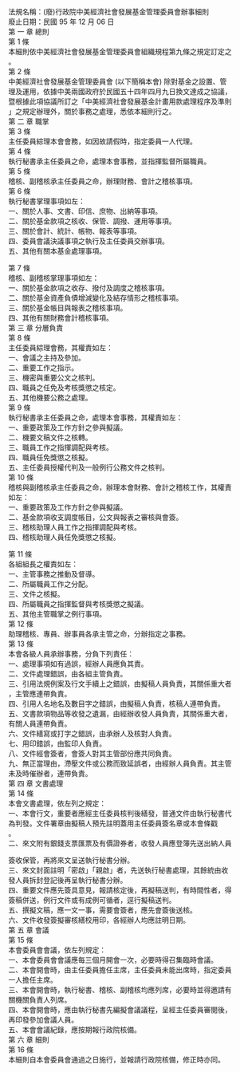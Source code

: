 法規名稱：(廢)行政院中美經濟社會發展基金管理委員會辦事細則  
廢止日期：民國 95 年 12 月 06 日  
第 一 章 總則  
第 1 條  
本細則依中美經濟社會發展基金管理委員會組織規程第九條之規定訂定之  
。  
第 2 條  
中美經濟社會發展基金管理委員會 (以下簡稱本會) 除對基金之設置、管  
理及運用，依據中美兩國政府於民國五十四年四月九日換文達成之協議，  
暨根據此項協議所訂之「中美經濟社會發展基金計畫用款處理程序及準則  
」之規定辦理外，關於事務之處理，悉依本細則行之。  
第 二 章 職掌  
第 3 條  
主任委員綜理本會會務，如因故請假時，指定委員一人代理。  
第 4 條  
執行秘書承主任委員之命，處理本會事務，並指揮監督所屬職員。  
第 5 條  
稽核、副稽核承主任委員之命，辦理財務、會計之稽核事項。  
第 6 條  
執行秘書掌理事項如左：  
一、關於人事、文書、印信、庶物、出納等事項。  
二、關於基金款項之核收、保管、調撥、運用等事項。  
三、關於會計、統計、帳物、報表等事項。  
四、委員會議決議事項之執行及主任委員交辦事項。  
五、其他有關本基金處理事項。  


第 7 條  
稽核、副稽核掌理事項如左：  
一、關於基金款項之收存、撥付及調度之稽核事項。  
二、關於基金資產負債增減變化及結存情形之稽核事項。  
三、關於基金帳目與報表之稽核事項。  
四、其他有關財務會計稽核事項。  
第 三 章 分層負責  
第 8 條  
主任委員綜理會務，其權責如左：  
一、會議之主持及參加。  
二、重要工作之指示。  
三、機密與重要公文之核判。  
四、職員之任免及考核獎懲之核定。  
五、其他機要公務之處理。  
第 9 條  
執行秘書承主任委員之命，處理本會事務，其權責如左：  
一、重要政策及工作方針之參與擬議。  
二、機要文稿文件之核轉。  
三、職員工作之指揮調配與考核。  
四、職員任免獎懲之核擬。  
五、主任委員授權代判及一般例行公務文件之核判。  
第 10 條  
稽核與副稽核承主任委員之命，辦理本會財務、會計之稽核工作，其權責  
如左：  
一、重要政策及工作方針之參與擬議。  
二、基金款項收支調度帳目，公文與報表之審核與會簽。  
三、稽核助理人員工作之指揮調配與考核。  
四、稽核助理人員任免獎懲之核擬。  


第 11 條  
各組組長之權責如左：  
一、主管事務之推動及督導。  
二、所屬職員工作之分配。  
三、文件之核擬。  
四、所屬職員之指揮監督與考核獎懲之擬議。  
五、其他主管職掌之例行事項。  
第 12 條  
助理稽核、專員、辦事員各承主管之命，分辦指定之事務。  
第 13 條  
本會各級人員承辦事務，分負下列責任：  
一、處理事項如有過誤，經辦人員應負其責。  
二、文件處理錯誤，由各組主管負責。  
三、引用法規例案及行文手續上之錯誤，由擬稿人員負責，其關係重大者  
，主管應連帶負責。  
四、引用人名地名及數目字之錯誤，由擬稿人負責，核稿人連帶負責。  
五、文書款項物品等收發之遺漏，由經辦收發人員負責，其關係重大者，  
有關人員連帶負責。  
六、文件繕寫或打字之錯誤，由承辦人及核對人負責。  
七、用印錯誤，由監印人負責。  
八、文件經會簽者，會簽人對其主管部份應共同負責。  
九、無正當理由，滯壓文件或公務而致延誤者，由經辦人員負責。其主管  
未及時催辦者，連帶負責。  
第 四 章 文書處理  
第 14 條  
本會文書處理，依左列之規定：  
一、本會行文，重要者應經主任委員核判後繕發，普通文件由執行秘書代  
為判發。文件署章由擬稿人預先註明蓋用主任委員簽名章或本會條戳  
。  
二、來文附有銀錢支票匯票及有價證券者，收發人員應登簿先送出納人員  


簽收保管，再將來文呈送執行秘書分辦。  
三、來文封面註明「密啟」「親啟」者，先送執行秘書處理，其餘統由收  
發人員拆封登記後再呈執行秘書分辦。  
四、重要文件應先簽具意見，報請核定後，再擬稿送判，有時間性者，得  
簽稿併送，例行文件或有成例可循者，逕行擬稿送判。  
五、撰擬文稿，應一文一事，需要會簽者，應先會簽後送核。  
六、文件收發簽擬審核繕校用印，各經辦人均應註明日期。  
第 五 章 會議  
第 15 條  
本會委員會會議，依左列規定：  
一、本會委員會會議應每三個月開會一次，必要時得召集臨時會議。  
二、本會開會時，由主任委員擔任主席，主任委員未能出席時，指定委員  
一人擔任主席。  
三、本會開會時，執行秘書、稽核、副稽核均應列席，必要時並得邀請有  
關機關負責人列席。  
四、本會開會時，應由執行秘書先編擬會議議程，呈經主任委員審閱後，  
再印發參加會議人員。  
五、本會會議紀錄，應按期報行政院核備。  
第 六 章 細則  
第 16 條  
本細則自本會委員會通過之日施行，並報請行政院核備，修正時亦同。  


